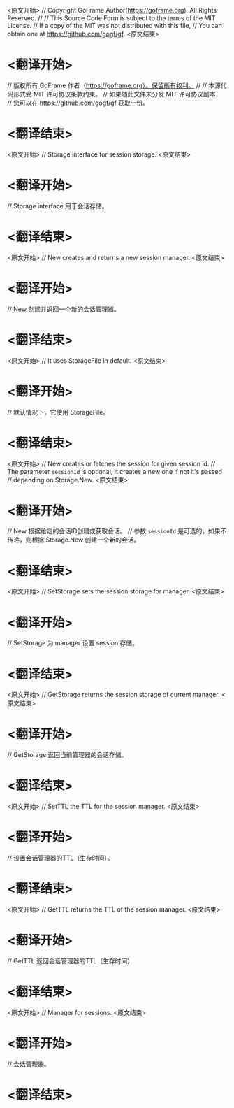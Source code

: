 
<原文开始>
// Copyright GoFrame Author(https://goframe.org). All Rights Reserved.
//
// This Source Code Form is subject to the terms of the MIT License.
// If a copy of the MIT was not distributed with this file,
// You can obtain one at https://github.com/gogf/gf.
<原文结束>

# <翻译开始>
// 版权所有 GoFrame 作者（https://goframe.org）。保留所有权利。
//
// 本源代码形式受 MIT 许可协议条款约束。
// 如果随此文件未分发 MIT 许可协议副本，
// 您可以在 https://github.com/gogf/gf 获取一份。
# <翻译结束>


<原文开始>
// Storage interface for session storage.
<原文结束>

# <翻译开始>
// Storage interface 用于会话存储。
# <翻译结束>


<原文开始>
// New creates and returns a new session manager.
<原文结束>

# <翻译开始>
// New 创建并返回一个新的会话管理器。
# <翻译结束>


<原文开始>
// It uses StorageFile in default.
<原文结束>

# <翻译开始>
// 默认情况下，它使用 StorageFile。
# <翻译结束>


<原文开始>
// New creates or fetches the session for given session id.
// The parameter `sessionId` is optional, it creates a new one if not it's passed
// depending on Storage.New.
<原文结束>

# <翻译开始>
// New 根据给定的会话ID创建或获取会话。
// 参数 `sessionId` 是可选的，如果不传递，则根据 Storage.New 创建一个新的会话。
# <翻译结束>


<原文开始>
// SetStorage sets the session storage for manager.
<原文结束>

# <翻译开始>
// SetStorage 为 manager 设置 session 存储。
# <翻译结束>


<原文开始>
// GetStorage returns the session storage of current manager.
<原文结束>

# <翻译开始>
// GetStorage 返回当前管理器的会话存储。
# <翻译结束>


<原文开始>
// SetTTL the TTL for the session manager.
<原文结束>

# <翻译开始>
// 设置会话管理器的TTL（生存时间）。
# <翻译结束>


<原文开始>
// GetTTL returns the TTL of the session manager.
<原文结束>

# <翻译开始>
// GetTTL 返回会话管理器的TTL（生存时间）
# <翻译结束>


<原文开始>
// Manager for sessions.
<原文结束>

# <翻译开始>
// 会话管理器。
# <翻译结束>

